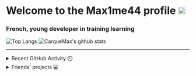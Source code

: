 # Welcome to the Max1me44 profile <img src="https://raw.githubusercontent.com/CarqueMax/Max1me44/main/wave.gif" width="20px">
### French, young developer in training learning  
![Top Langs](https://github-readme-stats.vercel.app/api/top-langs/?username=Max1me44&show_icons=true&count_private=false&theme=dark)
![CarqueMax's github stats](https://github-readme-stats.vercel.app/api?username=Max1me44&show_icons=true&theme=dark)

---

<details>
    <summary>Recent GitHub Activity ⏲️</summary>
    
   [![ReadMe Card](https://github-readme-stats.vercel.app/api/pin/?username=Max1me44&repo=Royal&theme=dark)](https://github.com/Max1me44/Royal)
   [![ReadMe Card](https://github-readme-stats.vercel.app/api/pin/?username=Max1me44&repo=NavigPlaneur&theme=dark)](https://github.com/Max1me44/NavigPlaneur)
    
</details>

<details>
    <summary>Friends' projects 💻</summary>
    
   [![ReadMe Card](https://github-readme-stats.vercel.app/api/pin/?username=0xW00dy&repo=DirtyBruteForce&theme=dark)](https://github.com/0xW00dy/DirtyBruteForce)
   [![ReadMe Card](https://github-readme-stats.vercel.app/api/pin/?username=0xW00dy&repo=LFI-Scanner&theme=dark)](https://github.com/0xW00dy/LFI-Scanner)
   [![ReadMe Card](https://github-readme-stats.vercel.app/api/pin/?username=0xW00dy&repo=XSS-tool&theme=dark)](https://github.com/Itarow/XSS-tool)
    
</details>
